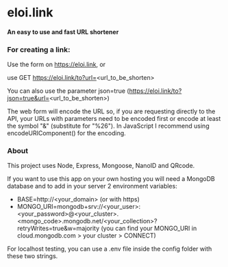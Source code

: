 # eloi.link
#### An easy to use and fast URL shortener

### For creating a link:

Use the form on https://eloi.link, or

use GET https://eloi.link/to?url=<url_to_be_shorten>

You can also use the parameter json=true (https://eloi.link/to?json=true&url=<url_to_be_shorten>)

The web form will encode the URL so, if you are requesting directly to the API, your URLs with parameters need to be encoded first or encode at least the symbol "&" (substitute for "%26"). In JavaScript I recommend using encodeURIComponent() for the encoding.


### About
This project uses Node, Express, Mongoose, NanoID and QRcode.

If you want to use this app on your own hosting you will need a MongoDB database and to add in your server 2 environment variables:
* BASE=http://<your_domain> (or with https)
* MONGO_URI=mongodb+srv://<your_user>:<your_password>@<your_cluster>.<mongo_code>.mongodb.net/<your_collection>?retryWrites=true&w=majority
(you can find your MONGO_URI in cloud.mongodb.com > your cluster > CONNECT)

For localhost testing, you can use a .env file inside the config folder with these two strings.
